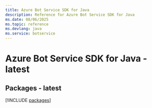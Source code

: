```yaml
---
title: Azure Bot Service SDK for Java
description: Reference for Azure Bot Service SDK for Java
ms.date: 08/06/2025
ms.topic: reference
ms.devlang: java
ms.service: botservice
---
```

# Azure Bot Service SDK for Java - latest
## Packages - latest
[!INCLUDE [packages](bot-service-index.md)]